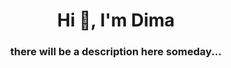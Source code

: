 <h1 align="center">Hi 👋, I'm Dima</h1>
<h3 align="center">there will be a description here someday...</h3>
